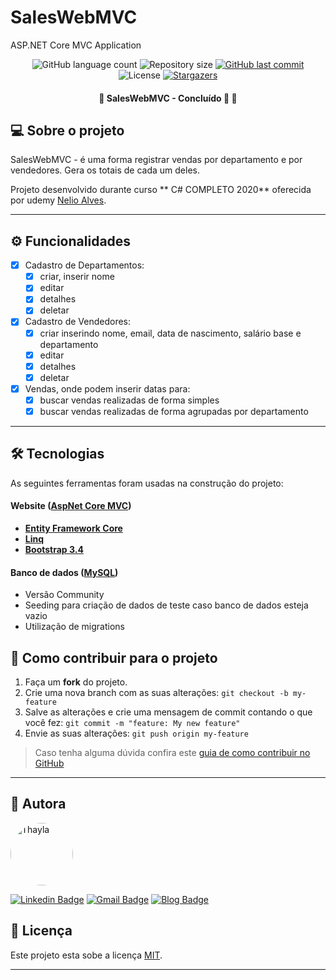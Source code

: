 # SalesWebMVC
ASP.NET Core MVC Application

<p align="center">
  <img alt="GitHub language count" src="https://img.shields.io/github/languages/count/ThayPedroso/SalesWebMVC?color=%2304D361">

  <img alt="Repository size" src="https://img.shields.io/github/repo-size/ThayPedroso/SalesWebMVC">

  <a href="https://github.com/ThayPedroso/proffy/commits/master">
    <img alt="GitHub last commit" src="https://img.shields.io/github/last-commit/ThayPedroso/SalesWebMVC">
  </a>

   <img alt="License" src="https://img.shields.io/badge/license-MIT-brightgreen">
   <a href="https://github.com/ThayPedroso/SalesWebMVC/stargazers">
    <img alt="Stargazers" src="https://img.shields.io/github/stars/ThayPedroso/SalesWebMVC?style=social">
  </a> 
</p>

<h4 align="center"> 
	🚧  SalesWebMVC - Concluído 🚀 🚧
</h4>

## 💻 Sobre o projeto

SalesWebMVC - é uma forma registrar vendas por departamento e por vendedores. Gera os totais de cada um deles. 


Projeto desenvolvido durante  curso ** C# COMPLETO 2020** oferecida por udemy [Nelio Alves](https://www.udemy.com/course/programacao-orientada-a-objetos-csharp/).

---

## ⚙️ Funcionalidades

- [x] Cadastro de Departamentos:
  - [x] criar, inserir nome
  - [x] editar
  - [x] detalhes
  - [x] deletar
  
- [x] Cadastro de Vendedores:
  - [x] criar inserindo nome, email, data de nascimento, salário base e departamento
  - [x] editar
  - [x] detalhes
  - [x] deletar

- [x] Vendas, onde podem inserir datas para:
  - [x] buscar vendas realizadas de forma simples
  - [x] buscar vendas realizadas de forma agrupadas por departamento

---

## 🛠 Tecnologias

As seguintes ferramentas foram usadas na construção do projeto:

#### **Website**  ([AspNet Core MVC](https://docs.microsoft.com/pt-br/aspnet/core/mvc/overview?view=aspnetcore-5.0))

-   **[Entity Framework Core](https://docs.microsoft.com/pt-br/ef/core/)**
-   **[Linq](https://docs.microsoft.com/pt-br/dotnet/csharp/programming-guide/concepts/linq/introduction-to-linq-queries)**
-   **[Bootstrap 3.4](https://getbootstrap.com/docs/3.4/getting-started/)**

#### **Banco de dados**  ([MySQL](https://www.mysql.com/))

-   Versão Community
-   Seeding para criação de dados de teste caso banco de dados esteja vazio
-   Utilização de migrations

## 💪 Como contribuir para o projeto

1. Faça um **fork** do projeto.
2. Crie uma nova branch com as suas alterações: `git checkout -b my-feature`
3. Salve as alterações e crie uma mensagem de commit contando o que você fez: `git commit -m "feature: My new feature"`
4. Envie as suas alterações: `git push origin my-feature`
> Caso tenha alguma dúvida confira este [guia de como contribuir no GitHub](./CONTRIBUTING.md)
---

## :woman: Autora

<a href="https://www.linkedin.com/in/thaylapedroso/">
 <img style="border-radius: 50%;" src="https://avatars3.githubusercontent.com/u/44008476?s=460&u=7dbb833a401c575edc98f696cb5823d3b5e78e72&v=4" width="100px;" alt="Thayla"/>
 <br />
</a>

 [![Linkedin Badge](https://img.shields.io/badge/-LinkedIn-blue?style=flat-square&logo=Linkedin&logoColor=white&link=https://www.linkedin.com/in/thaylapedroso/)](https://www.linkedin.com/in/thaylapedroso/) [![Gmail Badge](https://img.shields.io/badge/-GMail-c14438?style=flat-square&logo=Gmail&logoColor=white&link=mailto:thayla.pedroso88@gmail.com)](mailto:thayla.pedroso88@gmail.com) [![Blog Badge](https://img.shields.io/badge/-Blog-green?style=flat-square&logo=Blog&logoColor=white&link=http://pensaengenheira.blogspot.com/)](http://pensaengenheira.blogspot.com/)

## 📝 Licença

Este projeto esta sobe a licença [MIT](./LICENSE).

---
